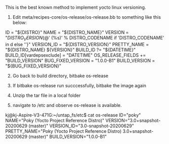 This is the best known method to implement yocto linux versioning.


1. Edit  meta/recipes-core/os-release/os-release.bb to something like this below:

  ID = "${DISTRO}"
  NAME = "${DISTRO_NAME}"
  VERSION = "${DISTRO_VERSION}${@' (%s)' % DISTRO_CODENAME if 'DISTRO_CODENAME' in d else ''}"
  VERSION_ID = "${DISTRO_VERSION}"
  PRETTY_NAME = "${DISTRO_NAME} ${VERSION}"
  BUILD_ID ?= "${DATETIME}"
  BUILD_ID[vardepsexclude] = "DATETIME"
  OS_RELEASE_FIELDS += "BUILD_VERSION"
  BUG_FIXED_VERSION = "1.0.0-B1"
  BUILD_VERSION = "${BUG_FIXED_VERSION}"

2. Go back to build directory, bitbake os-release

3. If bitbake os-release run succcessfully, bitbake the image again 

4. Unzip the tar file in a local folder

5. navigate to /etc and observe os-release is available.

kj@kj-Aspire-V3-471G:~/untap_fs/etc$ cat os-release
  ID="poky"
  NAME="Poky (Yocto Project Reference Distro)"
  VERSION="3.0+snapshot-20200629 (master)"
  VERSION_ID="3.0-snapshot-20200629"
  PRETTY_NAME="Poky (Yocto Project Reference Distro) 3.0+snapshot-20200629 (master)"
  BUILD_VERSION="1.0.0-B1"
